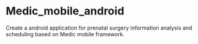 # Medic_mobile_android
Create a android application for prenatal surgery information analysis and scheduling based on Medic mobile framework.
